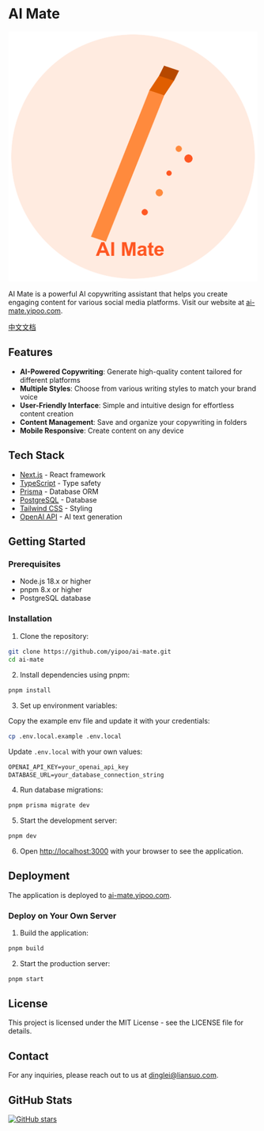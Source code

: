 # AI Mate

![AI Mate Logo](public/logo.png)

AI Mate is a powerful AI copywriting assistant that helps you create engaging content for various social media platforms. Visit our website at [ai-mate.yipoo.com](https://ai-mate.yipoo.com).

[中文文档](./docs/README-zh.md)

## Features

- **AI-Powered Copywriting**: Generate high-quality content tailored for different platforms
- **Multiple Styles**: Choose from various writing styles to match your brand voice
- **User-Friendly Interface**: Simple and intuitive design for effortless content creation
- **Content Management**: Save and organize your copywriting in folders
- **Mobile Responsive**: Create content on any device

## Tech Stack

- [Next.js](https://nextjs.org/) - React framework
- [TypeScript](https://www.typescriptlang.org/) - Type safety
- [Prisma](https://www.prisma.io/) - Database ORM
- [PostgreSQL](https://www.postgresql.org/) - Database
- [Tailwind CSS](https://tailwindcss.com/) - Styling
- [OpenAI API](https://openai.com/) - AI text generation

## Getting Started

### Prerequisites

- Node.js 18.x or higher
- pnpm 8.x or higher
- PostgreSQL database

### Installation

1. Clone the repository:

```bash
git clone https://github.com/yipoo/ai-mate.git
cd ai-mate
```

2. Install dependencies using pnpm:

```bash
pnpm install
```

3. Set up environment variables:

Copy the example env file and update it with your credentials:

```bash
cp .env.local.example .env.local
```

Update `.env.local` with your own values:

```
OPENAI_API_KEY=your_openai_api_key
DATABASE_URL=your_database_connection_string
```

4. Run database migrations:

```bash
pnpm prisma migrate dev
```

5. Start the development server:

```bash
pnpm dev
```

6. Open [http://localhost:3000](http://localhost:3000) with your browser to see the application.

## Deployment

The application is deployed to [ai-mate.yipoo.com](https://ai-mate.yipoo.com).

### Deploy on Your Own Server

1. Build the application:

```bash
pnpm build
```

2. Start the production server:

```bash
pnpm start
```

## License

This project is licensed under the MIT License - see the LICENSE file for details.

## Contact

For any inquiries, please reach out to us at [dinglei@liansuo.com](mailto:dinglei@liansuo.com).

## GitHub Stats

[![GitHub stars](https://img.shields.io/github/stars/yipoo/ai-mate.svg?style=social&label=Star&maxAge=2592000)](https://github.com/yipoo/ai-mate)
